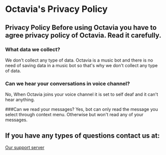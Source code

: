 # Octavia's Privacy Policy

## Privacy Policy Before using Octavia you have to agree privacy policy of Octavia. Read it carefully.
### What data we collect?
We don't collect any type of data. Octavia is a music bot and there is no need of saving data in a music bot so that's why we don't collect any type of data.

### Can we hear your conversations in voice channel?
No, When Octavia joins your voice channel it is set to self deaf and it can't hear anything.

###Can we read your messages?
Yes, bot can only read the message you select through context menu. Otherwise but won't read any of your messages.

## If you have any types of questions contact us at:
[Our support server](https://discord.gg/xrYTtWqCYm)

